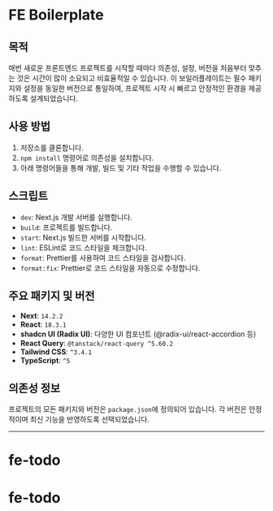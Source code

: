 # FE Boilerplate

## 목적

매번 새로운 프론트엔드 프로젝트를 시작할 때마다 의존성, 설정, 버전을 처음부터 맞추는 것은 시간이 많이 소요되고 비효율적일 수 있습니다. 이 보일러플레이트는 필수 패키지와 설정을 동일한 버전으로 통일하여, 프로젝트 시작 시 빠르고 안정적인 환경을 제공하도록 설계되었습니다.

## 사용 방법

1. 저장소를 클론합니다.
2. `npm install` 명령어로 의존성을 설치합니다.
3. 아래 명령어들을 통해 개발, 빌드 및 기타 작업을 수행할 수 있습니다.

## 스크립트

- `dev`: Next.js 개발 서버를 실행합니다.
- `build`: 프로젝트를 빌드합니다.
- `start`: Next.js 빌드한 서버를 시작합니다.
- `lint`: ESLint로 코드 스타일을 체크합니다.
- `format`: Prettier를 사용하여 코드 스타일을 검사합니다.
- `format:fix`: Prettier로 코드 스타일을 자동으로 수정합니다.

## 주요 패키지 및 버전

- **Next**: `14.2.2`
- **React**: `18.3.1`
- **shadcn UI (Radix UI)**: 다양한 UI 컴포넌트 (@radix-ui/react-accordion 등)
- **React Query**: `@tanstack/react-query ^5.60.2`
- **Tailwind CSS**: `^3.4.1`
- **TypeScript**: `^5`

## 의존성 정보

프로젝트의 모든 패키지와 버전은 `package.json`에 정의되어 있습니다. 각 버전은 안정적이며 최신 기능을 반영하도록 선택되었습니다.

---
# fe-todo
# fe-todo
